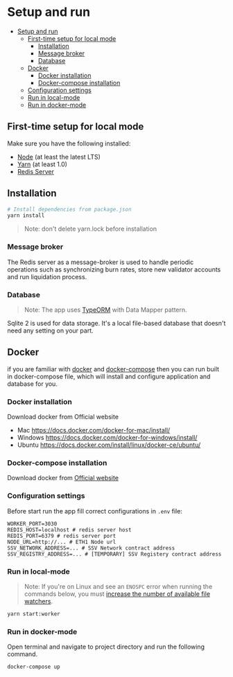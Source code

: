 # Setup and run

- [Setup and run](#setup-and-run)
  - [First-time setup for local mode](#first-time-setup-for-local-mode)
    - [Installation](#installation)
    - [Message broker](#message-broker)
    - [Database](#database)
  - [Docker](#docker)
    - [Docker installation](#docker-installation)
    - [Docker-compose installation](#docker-compose-installation)
  - [Configuration settings](#configuration-settings)
  - [Run in local-mode](#run-in-local-mode)
  - [Run in docker-mode](#run-in-docker-mode)

## First-time setup for local mode

Make sure you have the following installed:

- [Node](https://nodejs.org/en/) (at least the latest LTS)
- [Yarn](https://yarnpkg.com/lang/en/docs/install/) (at least 1.0)
- [Redis Server](https://redis.io/topics/quickstart)

## Installation

```bash
# Install dependencies from package.json
yarn install
```

> Note: don't delete yarn.lock before installation

### Message broker

The Redis server as a message-broker is used to handle periodic operations such as synchronizing burn rates, store new validator accounts and run liquidation process.

### Database

> Note: The app uses [TypeORM](https://github.com/typeorm/typeorm) with Data Mapper pattern.

Sqlite 2 is used for data storage. It's a local file-based database that doesn't need any setting on your part.

## Docker

if you are familiar with [docker](https://www.docker.com/) and [docker-compose](https://docs.docker.com/compose) then you can run built in docker-compose file, which will install and configure application and database for you.

### Docker installation

Download docker from Official website

- Mac <https://docs.docker.com/docker-for-mac/install/>
- Windows <https://docs.docker.com/docker-for-windows/install/>
- Ubuntu <https://docs.docker.com/install/linux/docker-ce/ubuntu/>

### Docker-compose installation

Download docker from [Official website](https://docs.docker.com/compose/install)

### Configuration settings

Before start run the app fill correct configurations in `.env` file:

```env
WORKER_PORT=3030
REDIS_HOST=localhost # redis server host
REDIS_PORT=6379 # redis server port
NODE_URL=http://... # ETH1 Node url
SSV_NETWORK_ADDRESS=... # SSV Network contract address
SSV_REGISTRY_ADDRESS=... # [TEMPORARY] SSV Registery contract address
```

### Run in local-mode

> Note: If you're on Linux and see an `ENOSPC` error when running the commands below, you must [increase the number of available file watchers](https://stackoverflow.com/questions/22475849/node-js-error-enospc#answer-32600959).

```bash
yarn start:worker
```

### Run in docker-mode

Open terminal and navigate to project directory and run the following command.

```bash
docker-compose up
```
